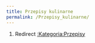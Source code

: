 ```yaml
---
title: Przepisy kulinarne
permalink: /Przepisy_kulinarne/
---
```


1.  Redirect [:Kategoria:Przepisy](/atopedia/:Kategoria:Przepisy "wikilink")
